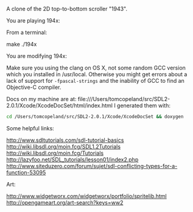 A clone of the 2D top-to-bottom scroller "1943".

You are playing 194x:

From a terminal:

make
./194x

You are modifying 194x:

Make sure you using the clang on OS X, not some random GCC version which you installed in /usr/local.  Otherwise you might get errors about a lack of support for `-fpascal-strings` and the inability of GCC to find an Objective-C compiler.

Docs on my machine are at:
file:///Users/tomcopeland/src/SDL2-2.0.1/Xcode/XcodeDocSet/html/index.html
I generated them with:
```bash
cd /Users/tomcopeland/src/SDL2-2.0.1/Xcode/XcodeDocSet && doxygen
```

Some helpful links:

http://www.sdltutorials.com/sdl-tutorial-basics
http://wiki.libsdl.org/moin.fcg/SDL1.2Tutorials
http://wiki.libsdl.org/moin.fcg/Tutorials
http://lazyfoo.net/SDL_tutorials/lesson01/index2.php
http://www.siteduzero.com/forum/sujet/sdl-conflicting-types-for-a-function-53095

Art:

http://www.widgetworx.com/widgetworx/portfolio/spritelib.html
http://opengameart.org/art-search?keys=ww2

